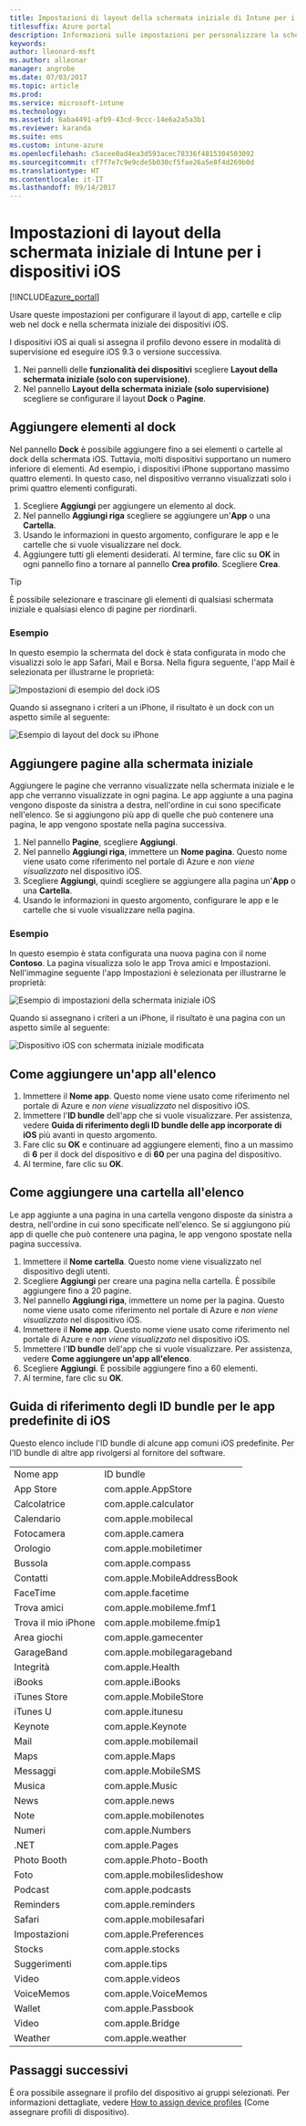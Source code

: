 ```yaml
---
title: Impostazioni di layout della schermata iniziale di Intune per i dispositivi iOS
titlesuffix: Azure portal
description: Informazioni sulle impostazioni per personalizzare la schermata iniziale e il dock nei dispositivi iOS."
keywords: 
author: lleonard-msft
ms.author: alleonar
manager: angrobe
ms.date: 07/03/2017
ms.topic: article
ms.prod: 
ms.service: microsoft-intune
ms.technology: 
ms.assetid: 6aba4491-afb9-43cd-9ccc-14e6a2a5a3b1
ms.reviewer: karanda
ms.suite: ems
ms.custom: intune-azure
ms.openlocfilehash: c5acee0ad4ea3d593acec78336f4815304503092
ms.sourcegitcommit: cf7f7e7c9e9cde5b030cf5fae26a5e8f4d269b0d
ms.translationtype: HT
ms.contentlocale: it-IT
ms.lasthandoff: 09/14/2017
---
```

# <a name="intune-home-screen-layout-settings-for-ios-devices"></a>Impostazioni di layout della schermata iniziale di Intune per i dispositivi iOS

[!INCLUDE[azure_portal](./includes/azure_portal.md)]

Usare queste impostazioni per configurare il layout di app, cartelle e clip web nel dock e nella schermata iniziale dei dispositivi iOS.

I dispositivi iOS ai quali si assegna il profilo devono essere in modalità di supervisione ed eseguire iOS 9.3 o versione successiva.

1. Nei pannelli delle **funzionalità dei dispositivi** scegliere **Layout della schermata iniziale (solo con supervisione)**.
2. Nel pannello **Layout della schermata iniziale (solo supervisione)** scegliere se configurare il layout **Dock** o **Pagine**.

## <a name="add-items-to-the-dock"></a>Aggiungere elementi al dock

Nel pannello **Dock** è possibile aggiungere fino a sei elementi o cartelle al dock della schermata iOS. Tuttavia, molti dispositivi supportano un numero inferiore di elementi. Ad esempio, i dispositivi iPhone supportano massimo quattro elementi. In questo caso, nel dispositivo verranno visualizzati solo i primi quattro elementi configurati.

1. Scegliere **Aggiungi** per aggiungere un elemento al dock.
2. Nel pannello **Aggiungi riga** scegliere se aggiungere un'**App** o una **Cartella**.
3. Usando le informazioni in questo argomento, configurare le app e le cartelle che si vuole visualizzare nel dock.
4. Aggiungere tutti gli elementi desiderati. Al termine, fare clic su **OK** in ogni pannello fino a tornare al pannello **Crea profilo**. Scegliere **Crea**.

>[!TIP]
> È possibile selezionare e trascinare gli elementi di qualsiasi schermata iniziale e qualsiasi elenco di pagine per riordinarli. 

### <a name="example"></a>Esempio

In questo esempio la schermata del dock è stata configurata in modo che visualizzi solo le app Safari, Mail e Borsa. Nella figura seguente, l'app Mail è selezionata per illustrarne le proprietà:

![Impostazioni di esempio del dock iOS](http://i.imgur.com/FfFiUcP.png)

Quando si assegnano i criteri a un iPhone, il risultato è un dock con un aspetto simile al seguente:

![Esempio di layout del dock su iPhone](http://i.imgur.com/bAgCe8F.png)

## <a name="add-home-screen-pages"></a>Aggiungere pagine alla schermata iniziale

Aggiungere le pagine che verranno visualizzate nella schermata iniziale e le app che verranno visualizzate in ogni pagina. Le app aggiunte a una pagina vengono disposte da sinistra a destra, nell'ordine in cui sono specificate nell'elenco. Se si aggiungono più app di quelle che può contenere una pagina, le app vengono spostate nella pagina successiva.


1. Nel pannello **Pagine**, scegliere **Aggiungi**.
2. Nel pannello **Aggiungi riga**, immettere un **Nome pagina**. Questo nome viene usato come riferimento nel portale di Azure e *non viene visualizzato* nel dispositivo iOS.
3. Scegliere **Aggiungi**, quindi scegliere se aggiungere alla pagina un'**App** o una **Cartella**.
4. Usando le informazioni in questo argomento, configurare le app e le cartelle che si vuole visualizzare nella pagina.

### <a name="example"></a>Esempio

In questo esempio è stata configurata una nuova pagina con il nome **Contoso**. La pagina visualizza solo le app Trova amici e Impostazioni. Nell'immagine seguente l'app Impostazioni è selezionata per illustrarne le proprietà:

![Esempio di impostazioni della schermata iniziale iOS](http://i.imgur.com/Jc2OxyX.png)

Quando si assegnano i criteri a un iPhone, il risultato è una pagina con un aspetto simile al seguente:

![Dispositivo iOS con schermata iniziale modificata](http://i.imgur.com/Bd37PHa.png)

## <a name="how-to-add-an-app-to-the-list"></a>Come aggiungere un'app all'elenco

1. Immettere il **Nome app**. Questo nome viene usato come riferimento nel portale di Azure e *non viene visualizzato* nel dispositivo iOS.
2. Immettere l'**ID bundle** dell'app che si vuole visualizzare. Per assistenza, vedere **Guida di riferimento degli ID bundle delle app incorporate di iOS** più avanti in questo argomento.
3. Fare clic su **OK** e continuare ad aggiungere elementi, fino a un massimo di **6** per il dock del dispositivo e di **60** per una pagina del dispositivo.
4. Al termine, fare clic su **OK**.

## <a name="how-to-add-a-folder-to-the-list"></a>Come aggiungere una cartella all'elenco

Le app aggiunte a una pagina in una cartella vengono disposte da sinistra a destra, nell'ordine in cui sono specificate nell'elenco. Se si aggiungono più app di quelle che può contenere una pagina, le app vengono spostate nella pagina successiva.

1. Immettere il **Nome cartella**. Questo nome viene visualizzato nel dispositivo degli utenti.
2. Scegliere **Aggiungi** per creare una pagina nella cartella. È possibile aggiungere fino a 20 pagine.
3. Nel pannello **Aggiungi riga**, immettere un nome per la pagina. Questo nome viene usato come riferimento nel portale di Azure e *non viene visualizzato* nel dispositivo iOS.
3. Immettere il **Nome app**. Questo nome viene usato come riferimento nel portale di Azure e *non viene visualizzato* nel dispositivo iOS.
2. Immettere l'**ID bundle** dell'app che si vuole visualizzare. Per assistenza, vedere **Come aggiungere un'app all'elenco**.
3. Scegliere **Aggiungi**. È possibile aggiungere fino a 60 elementi.
4. Al termine, fare clic su **OK**.


## <a name="bundle-id-reference-for-built-in-ios-apps"></a>Guida di riferimento degli ID bundle per le app predefinite di iOS

Questo elenco include l'ID bundle di alcune app comuni iOS predefinite. Per l'ID bundle di altre app rivolgersi al fornitore del software. 

|||
|-|-|
|Nome app|ID bundle|
|App Store|com.apple.AppStore|
|Calcolatrice|com.apple.calculator|
|Calendario|com.apple.mobilecal|
|Fotocamera|com.apple.camera|
|Orologio|com.apple.mobiletimer|
|Bussola|com.apple.compass|
|Contatti|com.apple.MobileAddressBook|
|FaceTime|com.apple.facetime|
|Trova amici|com.apple.mobileme.fmf1|
|Trova il mio iPhone|com.apple.mobileme.fmip1|
|Area giochi|com.apple.gamecenter|
|GarageBand|com.apple.mobilegarageband|
|Integrità|com.apple.Health|
|iBooks|com.apple.iBooks|
|iTunes Store|com.apple.MobileStore|
|iTunes U|com.apple.itunesu|
|Keynote|com.apple.Keynote|
|Mail|com.apple.mobilemail|
|Maps|com.apple.Maps|
|Messaggi|com.apple.MobileSMS|
|Musica|com.apple.Music|
|News|com.apple.news|
|Note|com.apple.mobilenotes|
|Numeri|com.apple.Numbers|
|.NET|com.apple.Pages|
|Photo Booth|com.apple.Photo-Booth|
|Foto|com.apple.mobileslideshow|
|Podcast|com.apple.podcasts|
|Reminders|com.apple.reminders|
|Safari|com.apple.mobilesafari|
|Impostazioni|com.apple.Preferences|
|Stocks|com.apple.stocks|
|Suggerimenti|com.apple.tips|
|Video|com.apple.videos|
|VoiceMemos|com.apple.VoiceMemos|
|Wallet|com.apple.Passbook|
|Video|com.apple.Bridge|
|Weather|com.apple.weather|


## <a name="next-steps"></a>Passaggi successivi

È ora possibile assegnare il profilo del dispositivo ai gruppi selezionati. Per informazioni dettagliate, vedere [How to assign device profiles](device-profile-assign.md) (Come assegnare profili di dispositivo).